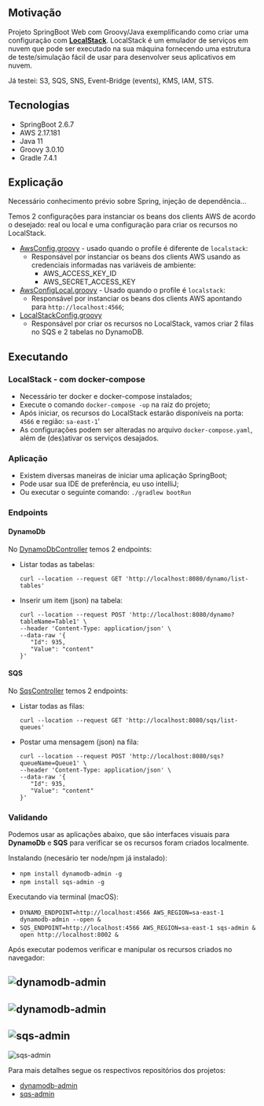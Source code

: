 ## Motivação

Projeto SpringBoot Web com Groovy/Java exemplificando como criar uma configuração com [**LocalStack**](https://github.com/localstack/localstack).
LocalStack é um emulador de serviços em nuvem que pode ser executado na sua máquina
fornecendo uma estrutura de teste/simulação fácil de usar para desenvolver seus aplicativos em nuvem.

Já testei: S3, SQS, SNS, Event-Bridge (events), KMS, IAM, STS.

## Tecnologias

* SpringBoot 2.6.7
* AWS 2.17.181
* Java 11
* Groovy 3.0.10
* Gradle 7.4.1

## Explicação

Necessário conhecimento prévio sobre Spring, injeção de dependência...

Temos 2 configurações para instanciar os beans dos clients AWS de acordo o desejado: real ou local e
uma configuração para criar os recursos no LocalStack.

* [AwsConfig.groovy](src/main/groovy/io/marcusvoltolim/examples/localstack/configs/AwsConfig.groovy) - usado quando o profile é diferente de `localstack`:
  * Responsável por instanciar os beans dos clients AWS usando as credenciais informadas nas variáveis de ambiente:
    * AWS_ACCESS_KEY_ID
    * AWS_SECRET_ACCESS_KEY
* [AwsConfigLocal.groovy](src/main/groovy/io/marcusvoltolim/examples/localstack/configs/AwsConfigLocal.groovy) - Usado quando o profile é `localstack`:
  * Responsável por instanciar os beans dos clients AWS apontando para `http://localhost:4566`;
* [LocalStackConfig.groovy](src/main/groovy/io/marcusvoltolim/examples/localstack/configs/LocalStackConfig.groovy)
  * Responsável por criar os recursos no LocalStack, vamos criar 2 filas no SQS e 2 tabelas no DynamoDB.

## Executando

### LocalStack - com docker-compose

* Necessário ter docker e docker-compose instalados;
* Execute o comando `docker-compose -up` na raiz do projeto;
* Após iniciar, os recursos do LocalStack estarão disponíveis na porta: `4566` e região: `sa-east-1`'
* As configurações podem ser alteradas no arquivo `docker-compose.yaml`, além de (des)ativar os serviços desajados.

### Aplicação

* Existem diversas maneiras de iniciar uma aplicação SpringBoot;
* Pode usar sua IDE de preferência, eu uso intelliJ;
* Ou executar o seguinte comando: `./gradlew bootRun`

### Endpoints

#### DynamoDb

No [DynamoDbController](src/main/groovy/io/marcusvoltolim/examples/localstack/controllers/DynamoDbController.groovy) temos 2 endpoints:

* Listar todas as tabelas:
  ```
  curl --location --request GET 'http://localhost:8080/dynamo/list-tables'
  ```
* Inserir um item (json) na tabela:
  ```
  curl --location --request POST 'http://localhost:8080/dynamo?tableName=Table1' \
  --header 'Content-Type: application/json' \
  --data-raw '{
     "Id": 935,
     "Value": "content"
  }'

#### SQS

No [SqsController](src/main/groovy/io/marcusvoltolim/examples/localstack/controllers/SqsController.groovy) temos 2 endpoints:

* Listar todas as filas:
  ```
  curl --location --request GET 'http://localhost:8080/sqs/list-queues'
  ```
* Postar uma mensagem (json) na fila:
  ```
  curl --location --request POST 'http://localhost:8080/sqs?queueName=Queue1' \
  --header 'Content-Type: application/json' \
  --data-raw '{
     "Id": 935,
     "Value": "content"
  }'
  ```

### Validando

Podemos usar as aplicações abaixo, que são interfaces visuais para **DynamoDb** e **SQS** para verificar se os recursos foram criados localmente.

Instalando (necesário ter node/npm já instalado):

* `npm install dynamodb-admin -g`
* `npm install sqs-admin -g`

Executando via terminal (macOS):

* `DYNAMO_ENDPOINT=http://localhost:4566 AWS_REGION=sa-east-1 dynamodb-admin --open &`
* `SQS_ENDPOINT=http://localhost:4566 AWS_REGION=sa-east-1 sqs-admin & open http://localhost:8002 &`

Após executar podemos verificar e manipular os recursos criados no navegador:

![dynamodb-admin](docs/dynamo-1.png)
---
![dynamodb-admin](docs/dynamo-2.png)
---
![sqs-admin](docs/sqs-1.png)
---
![sqs-admin](docs/sqs-2.png)

Para mais detalhes segue os respectivos repositórios dos projetos:

* [dynamodb-admin](https://github.com/aaronshaf/dynamodb-admin)
* [sqs-admin](https://github.com/aaronshaf/sqs-admin)
